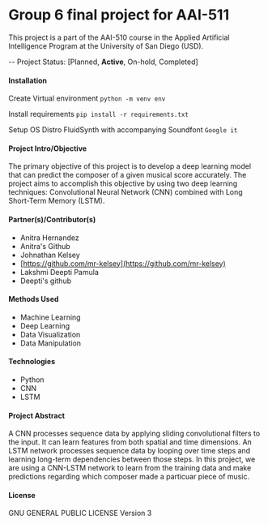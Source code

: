 # Group 6 final project for AAI-511

This project is a part of the AAI-510 course in the Applied Artificial Intelligence Program at the University of San Diego (USD).

-- Project Status: [Planned, **Active**, On-hold, Completed]

#### Installation
Create Virtual environment
`python -m venv env`

Install requirements
`pip install -r requirements.txt`

Setup OS Distro FluidSynth with accompanying Soundfont
`Google it`

#### Project Intro/Objective
The primary objective of this project is to develop a deep learning model that can predict the composer of a given musical score accurately. The project aims to accomplish this objective by using two deep learning techniques: Convolutional Neural Network (CNN) combined with Long Short-Term Memory (LSTM).

#### Partner(s)/Contributor(s)
* Anitra Hernandez
* Anitra's Github
* Johnathan Kelsey
* [https://github.com/mr-kelsey](https://github.com/mr-kelsey)
* Lakshmi Deepti Pamula
* Deepti's github

#### Methods Used
* Machine Learning
* Deep Learning
* Data Visualization
* Data Manipulation

#### Technologies
* Python
* CNN
* LSTM

#### Project Abstract
A CNN processes sequence data by applying sliding convolutional filters to the input. It can learn features from both spatial and time dimensions. An LSTM network processes sequence data by looping over time steps and learning long-term dependencies between those steps. In this project, we are using a CNN-LSTM network to learn from the training data and make predictions regarding which composer made a particuar piece of music.

#### License
GNU GENERAL PUBLIC LICENSE Version 3
